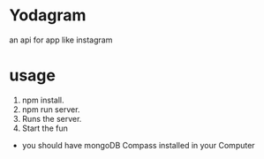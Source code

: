 # Yodagram 

an api for app like instagram

# usage
1. npm install.
2. npm run server.
3. Runs the server.
4. Start the fun
 -  you should have mongoDB Compass installed in your Computer 
